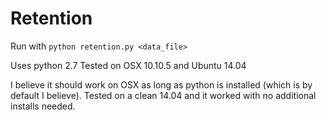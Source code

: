 # Retention

Run with `python retention.py <data_file>`

Uses python 2.7
Tested on OSX 10.10.5 and Ubuntu 14.04 

I believe it should work on OSX as long as python is installed (which is by default I believe).
Tested on a clean 14.04 and it worked with no additional installs needed.

